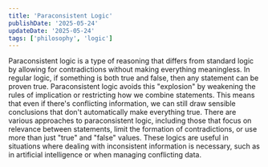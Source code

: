```yaml
---
title: 'Paraconsistent Logic'
publishDate: '2025-05-24'
updateDate: '2025-05-24'
tags: ['philosophy', 'logic']
---
```


Paraconsistent logic is a type of reasoning that differs from standard logic by allowing for contradictions without making everything meaningless. In regular logic, if something is both true and false, then any statement can be proven true. Paraconsistent logic avoids this "explosion" by weakening the rules of implication or restricting how we combine statements. This means that even if there's conflicting information, we can still draw sensible conclusions that don't automatically make everything true. There are various approaches to paraconsistent logic, including those that focus on relevance between statements, limit the formation of contradictions, or use more than just "true" and "false" values. These logics are useful in situations where dealing with inconsistent information is necessary, such as in artificial intelligence or when managing conflicting data.
